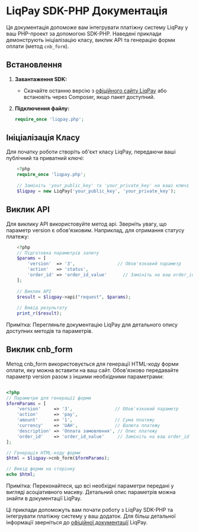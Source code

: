 # LiqPay SDK-PHP Документація

Ця документація допоможе вам інтегрувати платіжну систему LiqPay у ваш PHP-проект за допомогою SDK-PHP. Наведені приклади демонструють ініціалізацію класу, виклик API та генерацію форми оплати (метод `cnb_form`).

## Встановлення

1. **Завантаження SDK:**
    - Скачайте останню версію з [офіційного сайту LiqPay](https://www.liqpay.ua/documentation/uk) або встановіть через Composer, якщо пакет доступний.

2. **Підключення файлу:**
   ```php
   require_once 'liqpay.php';
    ```
## Ініціалізація Класу
Для початку роботи створіть об'єкт класу LiqPay, передаючи ваші публічний та приватний ключі:

```php
    <?php
    require_once 'liqpay.php';
    
    // Замініть 'your_public_key' та 'your_private_key' на ваші ключі
    $liqpay = new LiqPay('your_public_key', 'your_private_key');
```

## Виклик API
Для виклику API використовуйте метод api. Зверніть увагу, що параметр version є обов'язковим. Наприклад, для отримання статусу платежу:

```php
    <?php
    // Підготовка параметрів запиту
    $params = [
        'version'  => '3',                // Обов'язковий параметр
        'action'   => 'status',
        'order_id' => 'order_id_value'      // Замініть на ваш order_id
    ];
    
    // Виклик API
    $result = $liqpay->api("request", $params);
    
    // Вивід результату
    print_r($result);
```
Примітка: Перегляньте документацію LiqPay для детального опису доступних методів та параметрів.

## Виклик cnb_form
Метод cnb_form використовується для генерації HTML-коду форми оплати, яку можна вставити на ваш сайт. Обов'язково передавайте параметр version разом з іншими необхідними параметрами:

```php

<?php
// Параметри для генерації форми
$formParams = [
    'version'     => '3',                // Обов'язковий параметр
    'action'      => 'pay',
    'amount'      => '1',                // Сума платежу
    'currency'    => 'UAH',              // Валюта платежу
    'description' => 'Оплата замовлення', // Опис платежу
    'order_id'    => 'order_id_value'     // Замініть на ваш order_id
];

// Генерація HTML-коду форми
$html = $liqpay->cnb_form($formParams);

// Вивід форми на сторінку
echo $html;
```
Примітка: Переконайтеся, що всі необхідні параметри передані у вигляді асоціативного масиву. Детальний опис параметрів можна знайти в документації LiqPay.

Ці приклади допоможуть вам почати роботу з LiqPay SDK-PHP та інтегрувати платіжну систему у ваш додаток. Для більш детальної інформації зверніться до [офіційної документації](https://www.liqpay.ua/documentation/uk) LiqPay.
